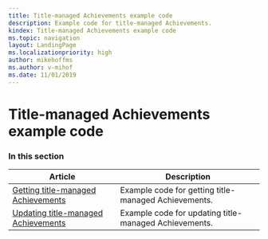 ```yaml
---
title: Title-managed Achievements example code
description: Example code for title-managed Achievements.
kindex: Title-managed Achievements example code
ms.topic: navigation
layout: LandingPage
ms.localizationpriority: high
author: mikehoffms
ms.author: v-mihof
ms.date: 11/01/2019
---
```


# Title-managed Achievements example code


### In this section

| Article | Description |
|---------|-------------|
| [Getting title-managed Achievements](live-how-to-get-achievements.md) | Example code for getting title-managed Achievements. |
| [Updating title-managed Achievements](live-how-to-update-achievements.md) | Example code for updating title-managed Achievements. |
